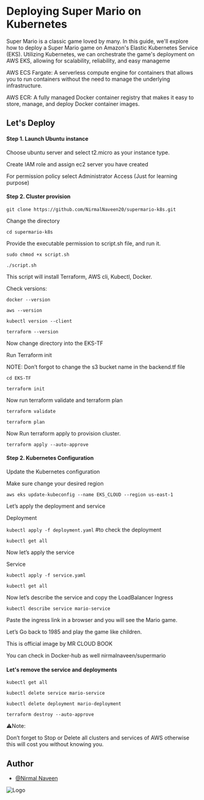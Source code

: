 
#  Deploying Super Mario on Kubernetes

Super Mario is a classic game loved by many. In this guide, we'll explore how to deploy a Super Mario game on Amazon's Elastic Kubernetes Service (EKS). Utilizing Kubernetes, we can orchestrate the game's deployment on AWS EKS, allowing for scalability, reliability, and easy manageme

AWS ECS Fargate: A serverless compute engine for containers that allows you to run containers without the need to manage the underlying infrastructure.

AWS ECR: A fully managed Docker container registry that makes it easy to store, manage, and deploy Docker container images.

## Let's Deploy
#### Step 1. Launch Ubuntu instance

Choose ubuntu server and select t2.micro as your instance type.

Create IAM role and assign ec2 server you have created 

For permission policy select Administrator Access (Just for learning purpose)

#### Step 2. Cluster provision
```
git clone https://github.com/NirmalNaveen20/supermario-k8s.git
```

Change the directory

```
cd supermario-k8s
```

Provide the executable permission to script.sh file, and run it.

`sudo chmod +x script.sh`

`./script.sh`

This script will install Terraform, AWS cli, Kubectl, Docker.

Check versions:

`docker --version`

`aws --version`

`kubectl version --client`

`terraform --version`

Now change directory into the EKS-TF

Run Terraform init

NOTE: Don’t forgot to change the s3 bucket name in the backend.tf file

`cd EKS-TF`

`terraform init`

Now run terraform validate and terraform plan

`terraform validate`

`terraform plan`

Now Run terraform apply to provision cluster.

```terraform apply --auto-approve```

#### Step 2. Kubernetes Configuration

Update the Kubernetes configuration

Make sure change your desired region

```aws eks update-kubeconfig --name EKS_CLOUD --region us-east-1```

Let’s apply the deployment and service

Deployment

`kubectl apply -f deployment.yaml`
#to check the deployment 

`kubectl get all`



Now let’s apply the service

Service

`kubectl apply -f service.yaml`

`kubectl get all`


Now let’s describe the service and copy the LoadBalancer Ingress

```
kubectl describe service mario-service
```

Paste the ingress link in a browser and you will see the Mario game.

Let’s Go back to 1985 and play the game like children.

This is official image by MR CLOUD BOOK

You can check in Docker-hub as well nirmalnaveen/supermario

#### Let's remove the service and deployments

`kubectl get all`

`kubectl delete service mario-service`

`kubectl delete deployment mario-deployment`

`terraform destroy --auto-approve`





⚠Note: 

Don’t forget to Stop or Delete all clusters and services of AWS otherwise this will cost you without knowing you.

## Author

- [@Nirmal Naveen](https://www.nirmalnaveen.com/)

![Logo](https://encrypted-tbn0.gstatic.com/images?q=tbn:ANd9GcTlPjhPV6D68kBoBq82reUr6ndqcI_n9YPSQ9WA3sqT_RAXpDVcujzTO1MmWrcmcGYeyA&usqp=CAU)


